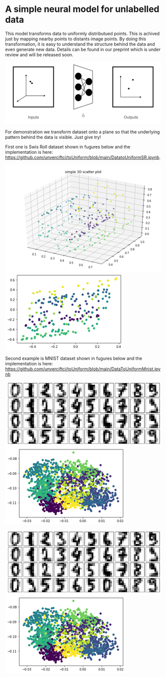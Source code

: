 # A simple neural model for unlabelled data

This model transforms data to uniformly distributued points. This is achived just by mapping nearby points to distants image points. By doing this transformation, it is easy to understand the structure behind the data and even generate new data. Details can be found in our preprint which is under review and will be released soon. 


<img src="https://github.com/unverciftci/toUniform/blob/main/images/flow.png" alt="Alt text" title="Optional title">

For demonstration we transform dataset onto a plane so that the underlying pattern behind the data is visible. Just give try! 

First one is Swis Roll dataset shown in fugures below and the implementation is here: https://github.com/unverciftci/toUniform/blob/main/DatatoUniformSR.ipynb.

<img src="https://github.com/unverciftci/toUniform/blob/main/images/sr3.png" alt="Alt text" title="Optional title">
<img src="https://github.com/unverciftci/toUniform/blob/main/images/sr2.png" alt="Alt text" title="Optional title">


Second example is MNIST dataset shown in fugures below and the implementation is here: 
https://github.com/unverciftci/toUniform/blob/main/DataToUniformMnist.ipynb

<img src="https://github.com/unverciftci/toUniform/blob/main/images/mnist1.png" alt="Alt text" title="Optional title">
<img src="https://github.com/unverciftci/toUniform/blob/main/images/mnist.png" alt="Alt text" title="Optional title">

<p float="left">
<img src="https://github.com/unverciftci/toUniform/blob/main/images/mnist1.png" alt="Alt text" title="Optional title">
<img src="https://github.com/unverciftci/toUniform/blob/main/images/mnist.png" alt="Alt text" title="Optional title">  
 </p>

